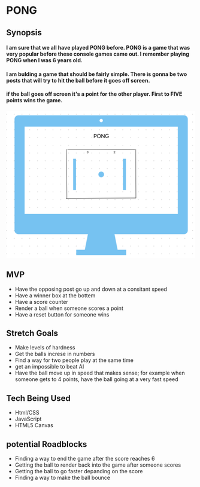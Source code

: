 # PONG
##  Synopsis
#### I am sure that we all have played PONG before. PONG is a game that was very popular before these console games came out. I remember playing PONG when I was 6 years old. 


#### I am bulding a game that should be fairly simple. There is gonna be two posts that will try to hit the ball before it goes off screen. 


#### if the ball goes off screen it's a point for the other player. First to __FIVE__ points wins the game. 


![WireFrame](./wireframe.png)

## MVP
* Have the opposing post go up and down at a consitant speed
* Have a winner box at the bottem
* Have a score counter 
* Render a ball when someone scores a point
* Have a reset button for someone wins

## Stretch Goals
* Make levels of hardness
* Get the balls increse in numbers
* Find a way for two people play at the same time
* get an impossible to beat AI
* Have the ball move up in speed that makes sense; for example when someone gets to 4 points, have the ball going at a very fast speed

## Tech Being Used
* Html/CSS
* JavaScript
* HTML5 Canvas
## potential Roadblocks
* Finding a way to end the game after the score reaches 6
* Getting the ball to render back into the game after someone scores
* Getting the ball to go faster depanding on the score
* Finding a way to make the ball bounce
